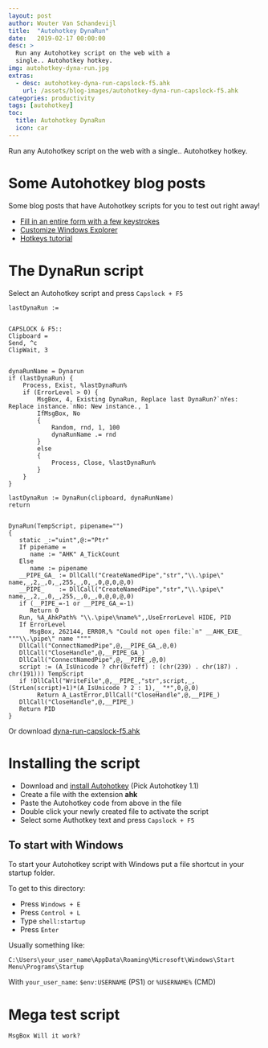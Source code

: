 ```yaml
---
layout: post
author: Wouter Van Schandevijl
title:  "Autohotkey DynaRun"
date:   2019-02-17 00:00:00
desc: >
  Run any Autohotkey script on the web with a
  single.. Autohotkey hotkey.
img: autohotkey-dyna-run.jpg
extras:
  - desc: autohotkey-dyna-run-capslock-f5.ahk
    url: /assets/blog-images/autohotkey-dyna-run-capslock-f5.ahk
categories: productivity
tags: [autohotkey]
toc:
  title: Autohotkey DynaRun
  icon: car
---
```


Run any Autohotkey script on the web with a
single.. Autohotkey hotkey.

<!--more-->


# Some Autohotkey blog posts

Some blog posts that have Autohotkey scripts for you to test out right away!

<!-- []({percent post_url 2019-01-31-autohotkey-use-case percent}) -->
<!-- Jekyll Deprecation warnings: Apparently open issue on Github (auto closed) when working with subdirectories in _posts -->
<!-- And didn't build on Github pages? -->
- [Fill in an entire form with a few keystrokes](/blog/productivity/autohotkey-use-case)
- [Customize Windows Explorer](/blog/productivity/advanced-windows-explorer)
- [Hotkeys tutorial](/blog/productivity/autohotkey-hotkeys)


# The DynaRun script

Select an Autohotkey script and press `Capslock + F5`

```autohotkey
lastDynaRun :=


CAPSLOCK & F5::
Clipboard =
Send, ^c
ClipWait, 3


dynaRunName = Dynarun
if (lastDynaRun) {
    Process, Exist, %lastDynaRun%
    if (ErrorLevel > 0) {
        MsgBox, 4, Existing DynaRun, Replace last DynaRun?`nYes: Replace instance.`nNo: New instance., 1
        IfMsgBox, No
        {
            Random, rnd, 1, 100
            dynaRunName .= rnd
        }
        else
        {
            Process, Close, %lastDynaRun%
        }
    }
}

lastDynaRun := DynaRun(clipboard, dynaRunName)
return


DynaRun(TempScript, pipename="")
{
   static _:="uint",@:="Ptr"
   If pipename =
      name := "AHK" A_TickCount
   Else
      name := pipename
   __PIPE_GA_ := DllCall("CreateNamedPipe","str","\\.\pipe\" name,_,2,_,0,_,255,_,0,_,0,@,0,@,0)
   __PIPE_    := DllCall("CreateNamedPipe","str","\\.\pipe\" name,_,2,_,0,_,255,_,0,_,0,@,0,@,0)
   if (__PIPE_=-1 or __PIPE_GA_=-1)
      Return 0
   Run, %A_AhkPath% "\\.\pipe\%name%",,UseErrorLevel HIDE, PID
   If ErrorLevel
      MsgBox, 262144, ERROR,% "Could not open file:`n" __AHK_EXE_ """\\.\pipe\" name """"
   DllCall("ConnectNamedPipe",@,__PIPE_GA_,@,0)
   DllCall("CloseHandle",@,__PIPE_GA_)
   DllCall("ConnectNamedPipe",@,__PIPE_,@,0)
   script := (A_IsUnicode ? chr(0xfeff) : (chr(239) . chr(187) . chr(191))) TempScript
   if !DllCall("WriteFile",@,__PIPE_,"str",script,_,(StrLen(script)+1)*(A_IsUnicode ? 2 : 1),_ "*",0,@,0)
        Return A_LastError,DllCall("CloseHandle",@,__PIPE_)
   DllCall("CloseHandle",@,__PIPE_)
   Return PID
}
```

Or download [dyna-run-capslock-f5.ahk](/assets/blog-images/autohotkey-dyna-run-capslock-f5.ahk)


<!-- This block exists three times: autohotkey-dyna-run.md, autohotkey-use-case.md and autohotkey-login-form.html -->
<!-- ATTN: Some slight variations in install instructions!-->

# Installing the script

- Download and [install Autohotkey](https://www.autohotkey.com/download) (Pick Autohotkey 1.1)
- Create a file with the extension **ahk**
- Paste the Autohotkey code from above in the file
- Double click your newly created file to activate the script
- Select some Authotkey text and press `Capslock + F5`


## To start with Windows

To start your Autohotkey script with Windows put a file shortcut in your startup folder. 

To get to this directory:

- Press `Windows + E`
- Press `Control + L`
- Type `shell:startup`
- Press `Enter`

Usually something like:

`C:\Users\your_user_name\AppData\Roaming\Microsoft\Windows\Start Menu\Programs\Startup`

With `your_user_name`: `$env:USERNAME` (PS1) or `%USERNAME%` (CMD)



# Mega test script

```autohotkey
MsgBox Will it work?
```
